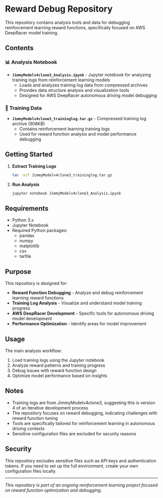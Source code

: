 # Reward Debug Repository

This repository contains analysis tools and data for debugging reinforcement learning reward functions, specifically focused on AWS DeepRacer model training.

## Contents

### 📊 Analysis Notebook
- **`JimmyModelv4clone3_Analysis.ipynb`** - Jupyter notebook for analyzing training logs from reinforcement learning models
  - Loads and analyzes training log data from compressed archives
  - Provides data structure analysis and visualization tools
  - Designed for AWS DeepRacer autonomous driving model debugging

### 📁 Training Data
- **`JimmyModelv4clone3_traininglog.tar.gz`** - Compressed training log archive (908KB)
  - Contains reinforcement learning training logs
  - Used for reward function analysis and model performance debugging

## Getting Started

1. **Extract Training Logs**
   ```bash
   tar -xzf JimmyModelv4clone3_traininglog.tar.gz
   ```

2. **Run Analysis**
   ```bash
   jupyter notebook JimmyModelv4clone3_Analysis.ipynb
   ```

## Requirements

- Python 3.x
- Jupyter Notebook
- Required Python packages:
  - pandas
  - numpy
  - matplotlib
  - csv
  - tarfile

## Purpose

This repository is designed for:
- **Reward Function Debugging** - Analyze and debug reinforcement learning reward functions
- **Training Log Analysis** - Visualize and understand model training progress
- **AWS DeepRacer Development** - Specific tools for autonomous driving model development
- **Performance Optimization** - Identify areas for model improvement

## Usage

The main analysis workflow:
1. Load training logs using the Jupyter notebook
2. Analyze reward patterns and training progress
3. Debug issues with reward function design
4. Optimize model performance based on insights

## Notes

- Training logs are from JimmyModelv4clone3, suggesting this is version 4 of an iterative development process
- The repository focuses on reward debugging, indicating challenges with reward function tuning
- Tools are specifically tailored for reinforcement learning in autonomous driving contexts
- Sensitive configuration files are excluded for security reasons

## Security

This repository excludes sensitive files such as API keys and authentication tokens. If you need to set up the full environment, create your own configuration files locally.

---

*This repository is part of an ongoing reinforcement learning project focused on reward function optimization and debugging.*

